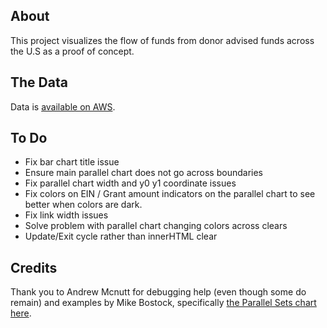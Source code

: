 ## About

This project visualizes the flow of funds from donor advised funds across the U.S as a proof of concept.

## The Data

Data is [available on AWS](https://aws.amazon.com/blogs/publicsector/irs-990-filing-data-now-available-as-an-aws-public-data-set/).


## To Do

- Fix bar chart title issue
- Ensure main parallel chart does not go across boundaries
- Fix parallel chart width and y0 y1 coordinate issues 
- Fix colors on EIN / Grant amount indicators on the parallel chart to see better when colors are dark.
- Fix link width issues
- Solve problem with parallel chart changing colors across clears
- Update/Exit cycle rather than innerHTML clear

## Credits

Thank you to Andrew Mcnutt for debugging help (even though some do remain) and examples by Mike Bostock, specifically [the Parallel Sets chart here](https://observablehq.com/@d3/parallel-sets).